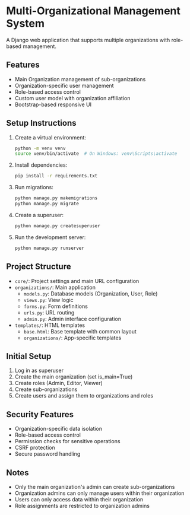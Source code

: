 # Multi-Organizational Management System

A Django web application that supports multiple organizations with role-based management.

## Features

- Main Organization management of sub-organizations
- Organization-specific user management
- Role-based access control
- Custom user model with organization affiliation
- Bootstrap-based responsive UI

## Setup Instructions

1. Create a virtual environment:
   ```bash
   python -m venv venv
   source venv/bin/activate  # On Windows: venv\Scripts\activate
   ```

2. Install dependencies:
   ```bash
   pip install -r requirements.txt
   ```

3. Run migrations:
   ```bash
   python manage.py makemigrations
   python manage.py migrate
   ```

4. Create a superuser:
   ```bash
   python manage.py createsuperuser
   ```

5. Run the development server:
   ```bash
   python manage.py runserver
   ```

## Project Structure

- `core/`: Project settings and main URL configuration
- `organizations/`: Main application
  - `models.py`: Database models (Organization, User, Role)
  - `views.py`: View logic
  - `forms.py`: Form definitions
  - `urls.py`: URL routing
  - `admin.py`: Admin interface configuration
- `templates/`: HTML templates
  - `base.html`: Base template with common layout
  - `organizations/`: App-specific templates

## Initial Setup

1. Log in as superuser
2. Create the main organization (set is_main=True)
3. Create roles (Admin, Editor, Viewer)
4. Create sub-organizations
5. Create users and assign them to organizations and roles

## Security Features

- Organization-specific data isolation
- Role-based access control
- Permission checks for sensitive operations
- CSRF protection
- Secure password handling

## Notes

- Only the main organization's admin can create sub-organizations
- Organization admins can only manage users within their organization
- Users can only access data within their organization
- Role assignments are restricted to organization admins